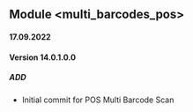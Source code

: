 ## Module <multi_barcodes_pos>

#### 17.09.2022
#### Version 14.0.1.0.0
##### ADD
- Initial commit for POS Multi Barcode Scan